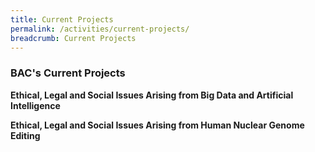 ```yaml
---
title: Current Projects
permalink: /activities/current-projects/
breadcrumb: Current Projects
---
```

### BAC's Current Projects 


**Ethical, Legal and Social Issues Arising from Big Data and Artificial Intelligence**

**Ethical, Legal and Social Issues Arising from Human Nuclear Genome Editing**